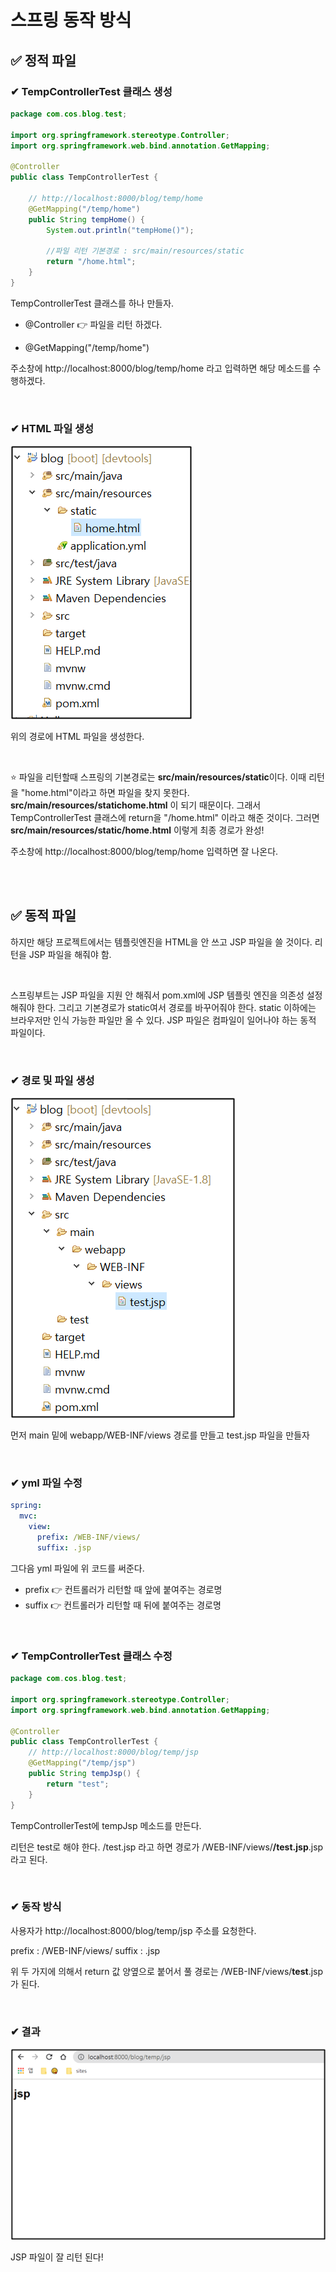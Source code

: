# 스프링 동작 방식

## ✅ 정적 파일

### ✔ TempControllerTest 클래스 생성

```java
package com.cos.blog.test;

import org.springframework.stereotype.Controller;
import org.springframework.web.bind.annotation.GetMapping;

@Controller
public class TempControllerTest {

	// http://localhost:8000/blog/temp/home
	@GetMapping("/temp/home")
	public String tempHome() {
		System.out.println("tempHome()");
		
		//파일 리턴 기본경로 : src/main/resources/static
		return "/home.html";
	}
}
```

TempControllerTest 클래스를 하나 만들자.

- @Controller 👉 파일을 리턴 하겠다.

- @GetMapping("/temp/home") 


주소창에 http://localhost:8000/blog/temp/home 라고 입력하면 해당 메소드를 수행하겠다.

<br>

### ✔ HTML 파일 생성

![01](img/10/01.png)

위의 경로에 HTML 파일을 생성한다. 

<br>

⭐ 파일을 리턴할때 스프링의 기본경로는 **src/main/resources/static**이다. 이때 리턴을 "home.html"이라고 하면 파일을 찾지 못한다. **src/main/resources/statichome.html** 이 되기 때문이다. 그래서 TempControllerTest 클래스에 return을 "/home.html" 이라고 해준 것이다. 그러면 **src/main/resources/static/home.html** 이렇게 최종 경로가 완성!

주소창에 http://localhost:8000/blog/temp/home 입력하면 잘 나온다.

<br><br>

## ✅ 동적 파일

하지만 해당 프로젝트에서는 템플릿엔진을 HTML을 안 쓰고 JSP 파일을 쓸 것이다. 리턴을 JSP 파일을 해줘야 함.

<br>

스프링부트는 JSP 파일을 지원 안 해줘서 pom.xml에 JSP 템플릿 엔진을 의존성 설정해줘야 한다. 그리고 기본경로가 static여서 경로를 바꾸어줘야 한다. static 이하에는 브라우저만 인식 가능한 파일만 올 수 있다. JSP 파일은 컴파일이 일어나야 하는 동적 파일이다. 

 <br>

### ✔ 경로 및 파일 생성

![02](img/10/02.png)

먼저 main 밑에 webapp/WEB-INF/views 경로를 만들고 test.jsp 파일을 만들자

 <br>

### ✔ yml 파일 수정

```yaml
spring:
  mvc:
    view:
      prefix: /WEB-INF/views/
      suffix: .jsp
```

그다음 yml 파일에 위 코드를 써준다.

- prefix 👉 컨트롤러가 리턴할 때 앞에 붙여주는 경로명
- suffix 👉 컨트롤러가 리턴할 때 뒤에 붙여주는 경로명

 <br>

### ✔ TempControllerTest 클래스 수정

```java
package com.cos.blog.test;

import org.springframework.stereotype.Controller;
import org.springframework.web.bind.annotation.GetMapping;

@Controller
public class TempControllerTest {
	// http://localhost:8000/blog/temp/jsp
	@GetMapping("/temp/jsp")
	public String tempJsp() {
		return "test";
	}	
}
```

TempControllerTest에 tempJsp 메소드를 만든다. 

리턴은 test로 해야 한다. /test.jsp 라고 하면 경로가 /WEB-INF/views/**/test.jsp**.jsp 라고 된다.

 <br>

### ✔ 동작 방식

사용자가 http://localhost:8000/blog/temp/jsp 주소를 요청한다.

prefix : /WEB-INF/views/
suffix : .jsp

위 두 가지에 의해서 return 값 양옆으로 붙어서 풀 경로는 /WEB-INF/views/**test**.jsp가 된다.

 <br>

### ✔ 결과

![03](img/10/03.png)

JSP 파일이 잘 리턴 된다!

